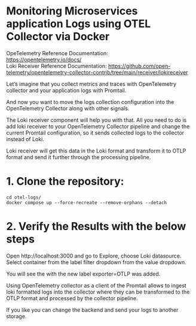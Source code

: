 # Monitoring Microservices application Logs using OTEL Collector via Docker  

OpeTelemetry Reference Documentation:  
https://opentelemetry.io/docs/  
Loki Receiver Reference Documentation: 
https://github.com/open-telemetry/opentelemetry-collector-contrib/tree/main/receiver/lokireceiver   


Let’s imagine that you collect metrics and traces with OpenTelemetry collector and your application logs with Promtail. 

And now you want to move the logs collection configuration into the OpenTelemetry Collector along with other signals.  

The Loki receiver component will help you with that. All you need to do is add loki receiver to your OpenTelemetry Collector pipeline and change the current Promtail configuration, so it sends collected logs to the collector instead of Loki.  

Loki receiver will get this data in the Loki format and transform it to OTLP format and send it further through the processing pipeline.  

# 1. Clone the  repository:    

    cd otel-logs/
    docker compose up --force-recreate --remove-orphans --detach

# 2. Verify the Results with the below steps  

Open http://localhost:3000 and go to Explore, choose Loki datasource. 
Select container from the label filter dropdown from the value dropdown. 

You will see the with the new label exporter=OTLP was added. 

Using OpenTelemetry collector as a client of the Promtail allows to ingest loki formatted logs into the collector where they can be transformed to the OTLP format and processed by the collector pipeline. 

If you like you can change the backend and send your logs to another storage.
